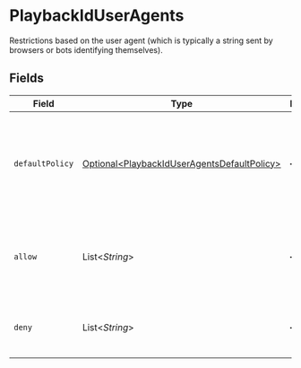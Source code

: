 # PlaybackIdUserAgents

Restrictions based on the user agent (which is typically a string sent by browsers or bots identifying themselves).


## Fields

| Field                                                                                                        | Type                                                                                                         | Required                                                                                                     | Description                                                                                                  | Example                                                                                                      |
| ------------------------------------------------------------------------------------------------------------ | ------------------------------------------------------------------------------------------------------------ | ------------------------------------------------------------------------------------------------------------ | ------------------------------------------------------------------------------------------------------------ | ------------------------------------------------------------------------------------------------------------ |
| `defaultPolicy`                                                                                              | [Optional\<PlaybackIdUserAgentsDefaultPolicy>](../../models/components/PlaybackIdUserAgentsDefaultPolicy.md) | :heavy_minus_sign:                                                                                           | This sets the default behavior for user agent access (either "allow" or "deny").                             | allow                                                                                                        |
| `allow`                                                                                                      | List\<*String*>                                                                                              | :heavy_minus_sign:                                                                                           | A list of specific user agents that are allowed to access the resource.                                      |                                                                                                              |
| `deny`                                                                                                       | List\<*String*>                                                                                              | :heavy_minus_sign:                                                                                           | A list of specific user agents that are blocked.                                                             |                                                                                                              |